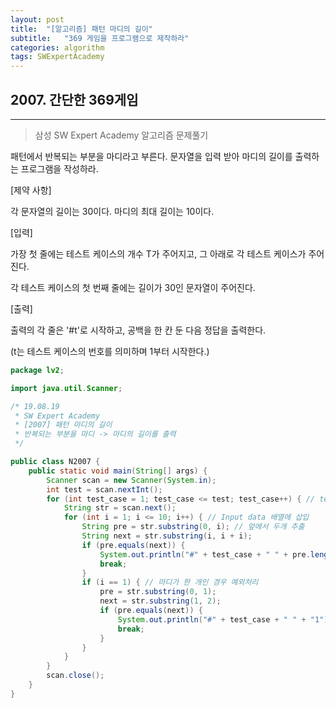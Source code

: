 ```yaml
---
layout: post
title:  "[알고리즘] 패턴 마디의 길이"
subtitle:   "369 게임을 프로그램으로 제작하라"
categories: algorithm
tags: SWExpertAcademy
---
```


## 2007. 간단한 369게임
---
> 삼성 SW Expert Academy 알고리즘 문제풀기

패턴에서 반복되는 부분을 마디라고 부른다. 문자열을 입력 받아 마디의 길이를 출력하는 프로그램을 작성하라.


[제약 사항]

각 문자열의 길이는 30이다. 마디의 최대 길이는 10이다.


[입력]

가장 첫 줄에는 테스트 케이스의 개수 T가 주어지고, 그 아래로 각 테스트 케이스가 주어진다.

각 테스트 케이스의 첫 번째 줄에는 길이가 30인 문자열이 주어진다.


[출력]

출력의 각 줄은 '#t'로 시작하고, 공백을 한 칸 둔 다음 정답을 출력한다.

(t는 테스트 케이스의 번호를 의미하며 1부터 시작한다.)


```java
package lv2;

import java.util.Scanner;

/* 19.08.19
 * SW Expert Academy
 * [2007] 패턴 마디의 길이
 * 반복되는 부분을 마디 -> 마디의 길이를 출력
 */

public class N2007 {
	public static void main(String[] args) {
		Scanner scan = new Scanner(System.in);
		int test = scan.nextInt();
		for (int test_case = 1; test_case <= test; test_case++) { // test case 만큼 Loop
			String str = scan.next();
			for (int i = 1; i <= 10; i++) { // Input data 배열에 삽입
				String pre = str.substring(0, i); // 앞에서 두개 추출
				String next = str.substring(i, i + i);
				if (pre.equals(next)) {
					System.out.println("#" + test_case + " " + pre.length());
					break;
				}
				if (i == 1) { // 마디가 한 개인 경우 예외처리
					pre = str.substring(0, 1);
					next = str.substring(1, 2);
					if (pre.equals(next)) {
						System.out.println("#" + test_case + " " + "1");
						break;
					}
				}
			}
		}
		scan.close();
	}
}
```